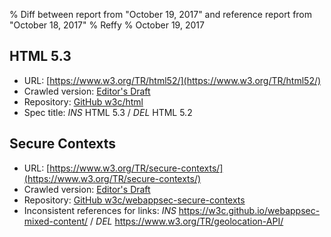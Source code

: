% Diff between report from "October 19, 2017" and reference report from "October 18, 2017"
% Reffy
% October 19, 2017

## HTML 5.3

- URL: [https://www.w3.org/TR/html52/](https://www.w3.org/TR/html52/)
- Crawled version: [Editor's Draft](https://w3c.github.io/html/)
- Repository: [GitHub w3c/html](https://github.com/w3c/html)
- Spec title: *INS* HTML 5.3 / *DEL* HTML 5.2


## Secure Contexts

- URL: [https://www.w3.org/TR/secure-contexts/](https://www.w3.org/TR/secure-contexts/)
- Crawled version: [Editor's Draft](https://w3c.github.io/webappsec-secure-contexts/)
- Repository: [GitHub w3c/webappsec-secure-contexts](https://github.com/w3c/webappsec-secure-contexts)
- Inconsistent references for links: *INS* https://w3c.github.io/webappsec-mixed-content/ / *DEL* https://www.w3.org/TR/geolocation-API/



